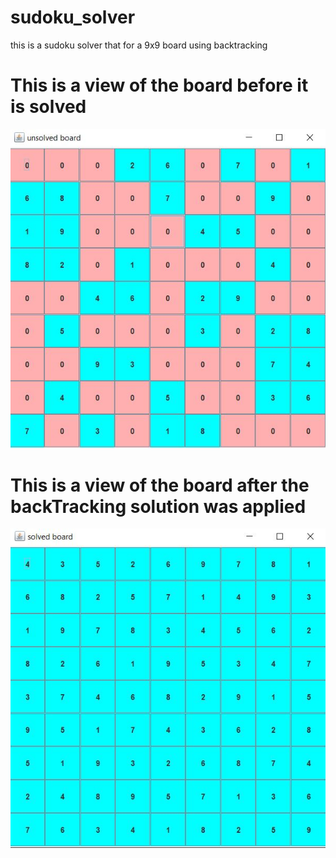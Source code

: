 # sudoku_solver
this is a sudoku solver that for a 9x9 board using backtracking 

# This is a view of the board before it is solved

![unsolved](/images/unsolved_sudoku.JPG)

# This is a view of the board after the backTracking solution was applied 

![unsolved](/images/solved_sudoku.JPG)
